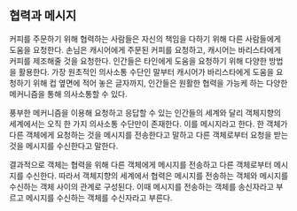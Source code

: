 ## 협력과 메시지
커피를 주문하기 위해 협력하는 사람들은 자신의 책임을 다하기 위해 다른 사람들에게 도움을 요청한다. 손님은 캐시어에게 주문된 커피를 요청하고, 캐시어는 바리스타에게 커피를 제조해줄 것을 요청한다. 인간들은 타인에게 도움을 요청하기 위해 다양한 방법을 활용한다. 가장 원초적인 의사소통 수단인 말부터 캐시어가 바리스타에게 도움을 요청하기 위해 컵 옆면에 적어 놓은 글자까지, 인간들은 원활한 협력을 가능케 하는 다양한 메커니즘을 통해 의사소통할 수 있다. 

풍부한 메커니즘을 이용해 요청하고 응답할 수 있는 인간들의 세계와 달리 객체지향의 세계에서는 오직 한 가지 의사소통 수단만이 존재한다. 이를 메시지라고 한다. 한 객체가 다른 객체에게 요청하는 것을 메시지를 전송한다고 말하고 다른 객체로부터 요청을 받는 것을 메시지를 수신한다고 말한다.

결과적으로 객체는 협력을 위해 다른 객체에게 메시지를 전송하고 다른 객체로부터 메시지를 수신한다. 따라서 객체지향의 세계에서 협력은 메시지를 전송하는 객체와 메시지를 수신하는 객체 사이의 관계로 구성된다. 이때 메시지를 전송하는 객체를 송신자라고 부르고 메시지를 수신하는 객체를 수신자라고 부른다.